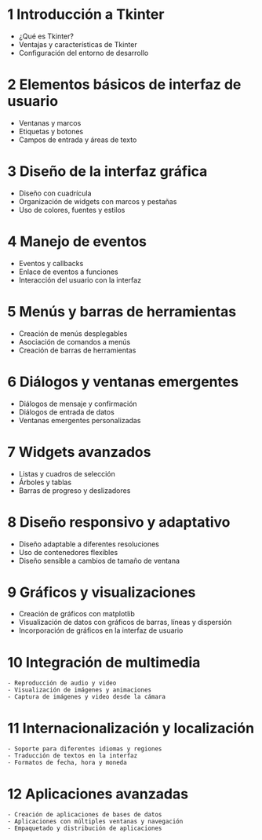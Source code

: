 # 1 Introducción a Tkinter
-  ¿Qué es Tkinter?
-  Ventajas y características de Tkinter
-  Configuración del entorno de desarrollo

# 2 Elementos básicos de interfaz de usuario
-  Ventanas y marcos
-  Etiquetas y botones
-  Campos de entrada y áreas de texto

# 3 Diseño de la interfaz gráfica
-  Diseño con cuadrícula
-  Organización de widgets con marcos y pestañas
-  Uso de colores, fuentes y estilos

# 4 Manejo de eventos
-  Eventos y callbacks
-  Enlace de eventos a funciones
-  Interacción del usuario con la interfaz

# 5 Menús y barras de herramientas
-  Creación de menús desplegables
-  Asociación de comandos a menús
-  Creación de barras de herramientas

# 6 Diálogos y ventanas emergentes
-  Diálogos de mensaje y confirmación
-  Diálogos de entrada de datos
-  Ventanas emergentes personalizadas

# 7 Widgets avanzados
-  Listas y cuadros de selección
-  Árboles y tablas
-  Barras de progreso y deslizadores

# 8 Diseño responsivo y adaptativo
-  Diseño adaptable a diferentes resoluciones
-  Uso de contenedores flexibles
-  Diseño sensible a cambios de tamaño de ventana

# 9 Gráficos y visualizaciones
-  Creación de gráficos con matplotlib
-  Visualización de datos con gráficos de barras, líneas y dispersión
-  Incorporación de gráficos en la interfaz de usuario

# 10 Integración de multimedia
    - Reproducción de audio y video
    - Visualización de imágenes y animaciones
    - Captura de imágenes y video desde la cámara

# 11 Internacionalización y localización
    - Soporte para diferentes idiomas y regiones
    - Traducción de textos en la interfaz
    - Formatos de fecha, hora y moneda

# 12 Aplicaciones avanzadas
    - Creación de aplicaciones de bases de datos
    - Aplicaciones con múltiples ventanas y navegación
    - Empaquetado y distribución de aplicaciones
